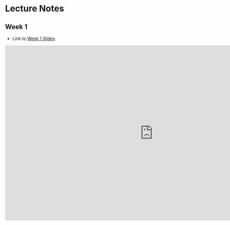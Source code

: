 # Lecture Notes

## Week 1

- Link to [Week 1 Slides](https://docs.google.com/presentation/d/1U2_XZwFaOk97mfrbwQqFThJhcbDRWgcjCuI75Inrngg/edit?usp=sharing)

<div class="video-container-16by9"><iframe src="https://docs.google.com/presentation/d/e/2PACX-1vQlBR0auCu8uWcg5TTCk62BpYCNudLPiv91MUSEJsamFw-_i8gSTbC3dZjOXpdsgvIjHiWVQuwJF7k4/pub?start=true&loop=false&delayms=60000" frameborder="0" width="960" height="569" allowfullscreen="true" mozallowfullscreen="true" webkitallowfullscreen="true"></iframe>

